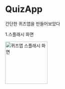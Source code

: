 # QuizApp
간단한 퀴즈앱을 만들어보았다


1.스플래시 화면

<img width="135" alt="퀴즈앱 스플래시 화면" src="https://github.com/wndnjs00/QuizApp/assets/89961868/5fc0d2e1-1952-4904-86fb-48cac62c827b">
